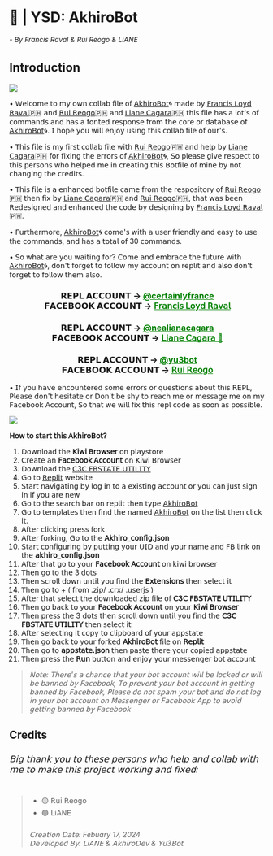 <h1>🤖 | YSD: AkhiroBot<sub><sub><sub><sub><h6>- By Francis Raval & Rui Reogo & LiANE</h6></sub></sub></sub>
Introduction</h1>

<img align="center" src="https://i.postimg.cc/J4StDcpg/lv-0-20240217160135-ezgif-com-video-to-gif-converter.gif"/>

• 𝖶𝖾𝗅𝖼𝗈𝗆𝖾 𝗍𝗈 𝗆𝗒 𝗈𝗐𝗇 𝖼𝗈𝗅𝗅𝖺𝖻 𝖿𝗂𝗅𝖾 𝗈𝖿 [𝖠𝗄𝗁𝗂𝗋𝗈𝖡𝗈𝗍](https://replit.com/@certainlyfrance/AkhiroBot)🌀 𝗆𝖺𝖽𝖾 𝖻𝗒 [𝖥𝗋𝖺𝗇𝖼𝗂𝗌 𝖫𝗈𝗒𝖽 𝖱𝖺𝗏𝖺𝗅](https://replit.com/@certainlyfrance)🇵🇭 𝖺𝗇𝖽 [𝖱𝗎𝗂 𝖱𝖾𝗈𝗀𝗈](https://replit.com/@yu3bot)🇵🇭 𝖺𝗇𝖽 [𝖫𝗂𝖺𝗇𝖾 𝖢𝖺𝗀𝖺𝗋𝖺](https://replit.com/@nealianacagara)🇵🇭 𝗍𝗁𝗂𝗌 𝖿𝗂𝗅𝖾 𝗁𝖺𝗌 𝖺 𝗅𝗈𝗍'𝗌 𝗈𝖿 𝖼𝗈𝗆𝗆𝖺𝗇𝖽𝗌 𝖺𝗇𝖽 𝗁𝖺𝗌 𝖺 𝖿𝗈𝗇𝗍𝖾𝖽 𝗋𝖾𝗌𝗉𝗈𝗇𝗌𝖾 𝖿𝗋𝗈𝗆 𝗍𝗁𝖾 𝖼𝗈𝗋𝖾 𝗈𝗋 𝖽𝖺𝗍𝖺𝖻𝖺𝗌𝖾 𝗈𝖿 [𝖠𝗄𝗁𝗂𝗋𝗈𝖡𝗈𝗍](https://replit.com/@certainlyfrance/AkhiroBot)🌀. 𝖨 𝗁𝗈𝗉𝖾 𝗒𝗈𝗎 𝗐𝗂𝗅𝗅 𝖾𝗇𝗃𝗈𝗒 𝗎𝗌𝗂𝗇𝗀 𝗍𝗁𝗂𝗌 𝖼𝗈𝗅𝗅𝖺𝖻 𝖿𝗂𝗅𝖾 𝗈𝖿 𝗈𝗎𝗋'𝗌.

• 𝖳𝗁𝗂𝗌 𝖿𝗂𝗅𝖾 𝗂𝗌 𝗆𝗒 𝖿𝗂𝗋𝗌𝗍 𝖼𝗈𝗅𝗅𝖺𝖻 𝖿𝗂𝗅𝖾 𝗐𝗂𝗍𝗁 [𝖱𝗎𝗂 𝖱𝖾𝗈𝗀𝗈](https://replit.com/@yu3bot)🇵🇭 𝖺𝗇𝖽 𝗁𝖾𝗅𝗉 𝖻𝗒 [𝖫𝗂𝖺𝗇𝖾 𝖢𝖺𝗀𝖺𝗋𝖺](https://replit.com/@nealianacagara)🇵🇭 𝖿𝗈𝗋 𝖿𝗂𝗑𝗂𝗇𝗀 𝗍𝗁𝖾 𝖾𝗋𝗋𝗈𝗋𝗌 𝗈𝖿 [𝖠𝗄𝗁𝗂𝗋𝗈𝖡𝗈𝗍](https://replit.com/@certainlyfrance/AkhiroBot)🌀, 𝖲𝗈 𝗉𝗅𝖾𝖺𝗌𝖾 𝗀𝗂𝗏𝖾 𝗋𝖾𝗌𝗉𝖾𝖼𝗍 𝗍𝗈 𝗍𝗁𝗂𝗌 𝗉𝖾𝗋𝗌𝗈𝗇𝗌 𝗐𝗁𝗈 𝗁𝖾𝗅𝗉𝖾𝖽 𝗆𝖾 𝗂𝗇 𝖼𝗋𝖾𝖺𝗍𝗂𝗇𝗀 𝗍𝗁𝗂𝗌 𝖡𝗈𝗍𝖿𝗂𝗅𝖾 𝗈𝖿 𝗆𝗂𝗇𝖾 𝖻𝗒 𝗇𝗈𝗍 𝖼𝗁𝖺𝗇𝗀𝗂𝗇𝗀 𝗍𝗁𝖾 𝖼𝗋𝖾𝖽𝗂𝗍𝗌.

• 𝖳𝗁𝗂𝗌 𝖿𝗂𝗅𝖾 𝗂𝗌 𝖺 𝖾𝗇𝗁𝖺𝗇𝖼𝖾𝖽 𝖻𝗈𝗍𝖿𝗂𝗅𝖾 𝖼𝖺𝗆𝖾 𝖿𝗋𝗈𝗆 𝗍𝗁𝖾 𝗋𝖾𝗌𝗉𝗈𝗌𝗂𝗍𝗈𝗋𝗒 𝗈𝖿 [𝖱𝗎𝗂 𝖱𝖾𝗈𝗀𝗈](https://replit.com/@yu3bot)🇵🇭 𝗍𝗁𝖾𝗇 𝖿𝗂𝗑 𝖻𝗒 [𝖫𝗂𝖺𝗇𝖾 𝖢𝖺𝗀𝖺𝗋𝖺](https://replit.com/@nealianacagara)🇵🇭 𝖺𝗇𝖽 [𝖱𝗎𝗂 𝖱𝖾𝗈𝗀𝗈](https://replit.com/@yu3bot)🇵🇭, 𝗍𝗁𝖺𝗍 𝗐𝖺𝗌 𝖻𝖾𝖾𝗇 𝖱𝖾𝖽𝖾𝗌𝗂𝗀𝗇𝖾𝖽 𝖺𝗇𝖽 𝖾𝗇𝗁𝖺𝗇𝖼𝖾𝖽 𝗍𝗁𝖾 𝖼𝗈𝖽𝖾 𝖻𝗒 𝖽𝖾𝗌𝗂𝗀𝗇𝗂𝗇𝗀 𝖻𝗒 [𝖥𝗋𝖺𝗇𝖼𝗂𝗌 𝖫𝗈𝗒𝖽 𝖱𝖺𝗏𝖺𝗅](https://replit.com/@certainlyfrancis)🇵🇭.

• 𝖥𝗎𝗋𝗍𝗁𝖾𝗋𝗆𝗈𝗋𝖾, [𝖠𝗄𝗁𝗂𝗋𝗈𝖡𝗈𝗍](https://replit.com/@certainlyfrance/AkhiroBot)🌀 𝖼𝗈𝗆𝖾'𝗌 𝗐𝗂𝗍𝗁 𝖺 𝗎𝗌𝖾𝗋 𝖿𝗋𝗂𝖾𝗇𝖽𝗅𝗒 𝖺𝗇𝖽 𝖾𝖺𝗌𝗒 𝗍𝗈 𝗎𝗌𝖾 𝗍𝗁𝖾 𝖼𝗈𝗆𝗆𝖺𝗇𝖽𝗌, 𝖺𝗇𝖽 𝗁𝖺𝗌 𝖺 𝗍𝗈𝗍𝖺𝗅 𝗈𝖿 30 𝖼𝗈𝗆𝗆𝖺𝗇𝖽𝗌.

• 𝖲𝗈 𝗐𝗁𝖺𝗍 𝖺𝗋𝖾 𝗒𝗈𝗎 𝗐𝖺𝗂𝗍𝗂𝗇𝗀 𝖿𝗈𝗋? 𝖢𝗈𝗆𝖾 𝖺𝗇𝖽 𝖾𝗆𝖻𝗋𝖺𝖼𝖾 𝗍𝗁𝖾 𝖿𝗎𝗍𝗎𝗋𝖾 𝗐𝗂𝗍𝗁 [𝖠𝗄𝗁𝗂𝗋𝗈𝖡𝗈𝗍](https://replit.com/@certainlyfrance/AkhiroBot)🌀, 𝖽𝗈𝗇'𝗍 𝖿𝗈𝗋𝗀𝖾𝗍 𝗍𝗈 𝖿𝗈𝗅𝗅𝗈𝗐 𝗆𝗒 𝖺𝖼𝖼𝗈𝗎𝗇𝗍 𝗈𝗇 𝗋𝖾𝗉𝗅𝗂𝗍 𝖺𝗇𝖽 𝖺𝗅𝗌𝗈 𝖽𝗈𝗇'𝗍 𝖿𝗈𝗋𝗀𝖾𝗍 𝗍𝗈 𝖿𝗈𝗅𝗅𝗈𝗐 𝗍𝗁𝖾𝗆 𝖺𝗅𝗌𝗈.

<div align="center">
      <h3>𝗥𝗘𝗣𝗟 𝗔𝗖𝗖𝗢𝗨𝗡𝗧 ->
      <a href="https://replit.com/@certainlyfrance" style="color: green;">@certainlyfrance</a>
        <br>
  𝗙𝗔𝗖𝗘𝗕𝗢𝗢𝗞 𝗔𝗖𝗖𝗢𝗨𝗡𝗧 ->
  <a href="https://www.facebook.com/61554222594723" style="color: green;">𝖥𝗋𝖺𝗇𝖼𝗂𝗌 𝖫𝗈𝗒𝖽 𝖱𝖺𝗏𝖺𝗅 </a></h3></div>

<div align="center">
    <h3>𝗥𝗘𝗣𝗟 𝗔𝗖𝗖𝗢𝗨𝗡𝗧 ->
    <a href="https://replit.com/@nealianacagara" style="color: green;">@nealianacagara</a>
      <br>
𝗙𝗔𝗖𝗘𝗕𝗢𝗢𝗞 𝗔𝗖𝗖𝗢𝗨𝗡𝗧 ->
<a href="https://www.facebook.com/nealiana.kaye.cagara" style="color: green;">𝖫𝗂𝖺𝗇𝖾 𝖢𝖺𝗀𝖺𝗋𝖺 🎀</a></h3></div>

<div align="center">
    <h3>𝗥𝗘𝗣𝗟 𝗔𝗖𝗖𝗢𝗨𝗡𝗧 ->
    <a href="https://replit.com/@yu3bot" style="color: green;">@yu3bot</a>
      <br>
𝗙𝗔𝗖𝗘𝗕𝗢𝗢𝗞 𝗔𝗖𝗖𝗢𝗨𝗡𝗧 ->
<a href="https://www.facebook.com/ruinaigel.reogo.5" style="color: green;">𝖱𝗎𝗂 𝖱𝖾𝗈𝗀𝗈</a></h3></div>

• 𝖨𝖿 𝗒𝗈𝗎 𝗁𝖺𝗏𝖾 𝖾𝗇𝖼𝗈𝗎𝗇𝗍𝖾𝗋𝖾𝖽 𝗌𝗈𝗆𝖾 𝖾𝗋𝗋𝗈𝗋𝗌 𝗈𝗋 𝗊𝗎𝖾𝗌𝗍𝗂𝗈𝗇𝗌 𝖺𝖻𝗈𝗎𝗍 𝗍𝗁𝗂𝗌 𝖱𝖤𝖯𝖫, 𝖯𝗅𝖾𝖺𝗌𝖾 𝖽𝗈𝗇'𝗍 𝗁𝖾𝗌𝗂𝗍𝖺𝗍𝖾 𝗈𝗋 𝖣𝗈𝗇'𝗍 𝖻𝖾 𝗌𝗁𝗒 𝗍𝗈 𝗋𝖾𝖺𝖼𝗁 𝗆𝖾 𝗈𝗋 𝗆𝖾𝗌𝗌𝖺𝗀𝖾 𝗆𝖾 𝗈𝗇 𝗆𝗒 𝖥𝖺𝖼𝖾𝖻𝗈𝗈𝗄 𝖠𝖼𝖼𝗈𝗎𝗇𝗍, 𝖲𝗈 𝗍𝗁𝖺𝗍 𝗐𝖾 𝗐𝗂𝗅𝗅 𝖿𝗂𝗑 𝗍𝗁𝗂𝗌 𝗋𝖾𝗉𝗅 𝖼𝗈𝖽𝖾 𝖺𝗌 𝗌𝗈𝗈𝗇 𝖺𝗌 𝗉𝗈𝗌𝗌𝗂𝖻𝗅𝖾.

<img align="center" src="https://i.postimg.cc/44B5yKFR/Screenshot-20231222-205143.png"/>

**𝖧𝗈𝗐 𝗍𝗈 𝗌𝗍𝖺𝗋𝗍 𝗍𝗁𝗂𝗌 𝖠𝗄𝗁𝗂𝗋𝗈𝖡𝗈𝗍?**

1. 𝖣𝗈𝗐𝗇𝗅𝗈𝖺𝖽 𝗍𝗁𝖾 **𝖪𝗂𝗐𝗂 𝖡𝗋𝗈𝗐𝗌𝖾𝗋** 𝗈𝗇 𝗉𝗅𝖺𝗒𝗌𝗍𝗈𝗋𝖾
2. 𝖢𝗋𝖾𝖺𝗍𝖾 𝖺𝗇 **𝖥𝖺𝖼𝖾𝖻𝗈𝗈𝗄 𝖠𝖼𝖼𝗈𝗎𝗇𝗍** 𝗈𝗇 𝖪𝗂𝗐𝗂 𝖡𝗋𝗈𝗐𝗌𝖾𝗋
3. 𝖣𝗈𝗐𝗇𝗅𝗈𝖺𝖽 𝗍𝗁𝖾 [𝖢3𝖢 𝖥𝖡𝖲𝖳𝖠𝖳𝖤 𝖴𝖳𝖨𝖫𝖨𝖳𝖸](https://github.com/c3cbot/c3c-fbstate/archive/refs/tags/1.4.zip?fbclid=IwAR1lDyEme-_LjO-SwxLFFTZKqHnD9u-SyhstBY8oYBMjc-jGQKdW7WRVd_E)
4. 𝖦𝗈 𝗍𝗈 [𝖱𝖾𝗉𝗅𝗂𝗍](https://replit.com/) 𝗐𝖾𝖻𝗌𝗂𝗍𝖾
5. 𝖲𝗍𝖺𝗋𝗍 𝗇𝖺𝗏𝗂𝗀𝖺𝗍𝗂𝗇𝗀 𝖻𝗒 𝗅𝗈𝗀 𝗂𝗇 𝗍𝗈 𝖺 𝖾𝗑𝗂𝗌𝗍𝗂𝗇𝗀 𝖺𝖼𝖼𝗈𝗎𝗇𝗍 𝗈𝗋 𝗒𝗈𝗎 𝖼𝖺𝗇 𝗃𝗎𝗌𝗍 𝗌𝗂𝗀𝗇 𝗂𝗇 𝗂𝖿 𝗒𝗈𝗎 𝖺𝗋𝖾 𝗇𝖾𝗐
6. 𝖦𝗈 𝗍𝗈 𝗍𝗁𝖾 𝗌𝖾𝖺𝗋𝖼𝗁 𝖻𝖺𝗋 𝗈𝗇 𝗋𝖾𝗉𝗅𝗂𝗍 𝗍𝗁𝖾𝗇 𝗍𝗒𝗉𝖾 [𝖠𝗄𝗁𝗂𝗋𝗈𝖡𝗈𝗍](https://replit.com/@certainlyfrance/AkhiroBot)
7. 𝖦𝗈 𝗍𝗈 𝗍𝖾𝗆𝗉𝗅𝖺𝗍𝖾𝗌 𝗍𝗁𝖾𝗇 𝖿𝗂𝗇𝖽 𝗍𝗁𝖾 𝗇𝖺𝗆𝖾𝖽 [𝖠𝗄𝗁𝗂𝗋𝗈𝖡𝗈𝗍](https://replit.com/@certainlyfrance/AkhiroBot) 𝗈𝗇 𝗍𝗁𝖾 𝗅𝗂𝗌𝗍 𝗍𝗁𝖾𝗇 𝖼𝗅𝗂𝖼𝗄 𝗂𝗍.
8. 𝖠𝖿𝗍𝖾𝗋 𝖼𝗅𝗂𝖼𝗄𝗂𝗇𝗀 𝗉𝗋𝖾𝗌𝗌 𝖿𝗈𝗋𝗄
9. 𝖠𝖿𝗍𝖾𝗋 𝖿𝗈𝗋𝗄𝗂𝗇𝗀, 𝖦𝗈 𝗍𝗈 𝗍𝗁𝖾 **𝖠𝗄𝗁𝗂𝗋𝗈_𝖼𝗈𝗇𝖿𝗂𝗀.𝗃𝗌𝗈𝗇**
10. 𝖲𝗍𝖺𝗋𝗍 𝖼𝗈𝗇𝖿𝗂𝗀𝗎𝗋𝗂𝗇𝗀 𝖻𝗒 𝗉𝗎𝗍𝗍𝗂𝗇𝗀 𝗒𝗈𝗎𝗋 𝖴𝖨𝖣 𝖺𝗇𝖽 𝗒𝗈𝗎𝗋 𝗇𝖺𝗆𝖾 𝖺𝗇𝖽 𝖥𝖡 𝗅𝗂𝗇𝗄 𝗈𝗇 𝗍𝗁𝖾 **𝖺𝗄𝗁𝗂𝗋𝗈_𝖼𝗈𝗇𝖿𝗂𝗀.𝗃𝗌𝗈𝗇**
11. 𝖠𝖿𝗍𝖾𝗋 𝗍𝗁𝖺𝗍 𝗀𝗈 𝗍𝗈 𝗒𝗈𝗎𝗋 **𝖥𝖺𝖼𝖾𝖻𝗈𝗈𝗄 𝖠𝖼𝖼𝗈𝗎𝗇𝗍** 𝗈𝗇 𝗄𝗂𝗐𝗂 𝖻𝗋𝗈𝗐𝗌𝖾𝗋
12. 𝖳𝗁𝖾𝗇 𝗀𝗈 𝗍𝗈 𝗍𝗁𝖾 3 𝖽𝗈𝗍𝗌
13. 𝖳𝗁𝖾𝗇 𝗌𝖼𝗋𝗈𝗅𝗅 𝖽𝗈𝗐𝗇 𝗎𝗇𝗍𝗂𝗅 𝗒𝗈𝗎 𝖿𝗂𝗇𝖽 𝗍𝗁𝖾 **𝖤𝗑𝗍𝖾𝗇𝗌𝗂𝗈𝗇𝗌** 𝗍𝗁𝖾𝗇 𝗌𝖾𝗅𝖾𝖼𝗍 𝗂𝗍
14. 𝖳𝗁𝖾𝗇 𝗀𝗈 𝗍𝗈 + ( 𝖿𝗋𝗈𝗆 .𝗓𝗂𝗉/ .𝖼𝗋𝗑/ .𝗎𝗌𝖾𝗋𝗃𝗌 )
15. 𝖠𝖿𝗍𝖾𝗋 𝗍𝗁𝖺𝗍 𝗌𝖾𝗅𝖾𝖼𝗍 𝗍𝗁𝖾 𝖽𝗈𝗐𝗇𝗅𝗈𝖺𝖽𝖾𝖽 𝗓𝗂𝗉 𝖿𝗂𝗅𝖾 𝗈𝖿 **𝖢3𝖢 𝖥𝖡𝖲𝖳𝖠𝖳𝖤 𝖴𝖳𝖨𝖫𝖨𝖳𝖸**
16. 𝖳𝗁𝖾𝗇 𝗀𝗈 𝖻𝖺𝖼𝗄 𝗍𝗈 𝗒𝗈𝗎𝗋 **𝖥𝖺𝖼𝖾𝖻𝗈𝗈𝗄 𝖠𝖼𝖼𝗈𝗎𝗇𝗍** 𝗈𝗇 𝗒𝗈𝗎𝗋 **𝖪𝗂𝗐𝗂 𝖡𝗋𝗈𝗐𝗌𝖾𝗋**
17. 𝖳𝗁𝖾𝗇 𝗉𝗋𝖾𝗌𝗌 𝗍𝗁𝖾 3 𝖽𝗈𝗍𝗌 𝗍𝗁𝖾𝗇 𝗌𝖼𝗋𝗈𝗅𝗅 𝖽𝗈𝗐𝗇 𝗎𝗇𝗍𝗂𝗅 𝗒𝗈𝗎 𝖿𝗂𝗇𝖽 𝗍𝗁𝖾 **𝖢3𝖢 𝖥𝖡𝖲𝖳𝖠𝖳𝖤 𝖴𝖳𝖨𝖫𝖨𝖳𝖸** 𝗍𝗁𝖾𝗇 𝗌𝖾𝗅𝖾𝖼𝗍 𝗂𝗍
18. 𝖠𝖿𝗍𝖾𝗋 𝗌𝖾𝗅𝖾𝖼𝗍𝗂𝗇𝗀 𝗂𝗍 𝖼𝗈𝗉𝗒 𝗍𝗈 𝖼𝗅𝗂𝗉𝖻𝗈𝖺𝗋𝖽 𝗈𝖿 𝗒𝗈𝗎𝗋 𝖺𝗉𝗉𝗌𝗍𝖺𝗍𝖾
19. 𝖳𝗁𝖾𝗇 𝗀𝗈 𝖻𝖺𝖼𝗄 𝗍𝗈 𝗒𝗈𝗎𝗋 𝖿𝗈𝗋𝗄𝖾𝖽 **𝖠𝗄𝗁𝗂𝗋𝗈𝖡𝗈𝗍** 𝖿𝗂𝗅𝖾 𝗈𝗇 **𝖱𝖾𝗉𝗅𝗂𝗍**
20. 𝖳𝗁𝖾𝗇 𝗀𝗈 𝗍𝗈 **𝖺𝗉𝗉𝗌𝗍𝖺𝗍𝖾.𝗃𝗌𝗈𝗇** 𝗍𝗁𝖾𝗇 𝗉𝖺𝗌𝗍𝖾 𝗍𝗁𝖾𝗋𝖾 𝗒𝗈𝗎𝗋 𝖼𝗈𝗉𝗂𝖾𝖽 𝖺𝗉𝗉𝗌𝗍𝖺𝗍𝖾
21. 𝖳𝗁𝖾𝗇 𝗉𝗋𝖾𝗌𝗌 𝗍𝗁𝖾 **𝖱𝗎𝗇** 𝖻𝗎𝗍𝗍𝗈𝗇 𝖺𝗇𝖽 𝖾𝗇𝗃𝗈𝗒 𝗒𝗈𝗎𝗋 𝗆𝖾𝗌𝗌𝖾𝗇𝗀𝖾𝗋 𝖻𝗈𝗍 𝖺𝖼𝖼𝗈𝗎𝗇𝗍

>*𝖭𝗈𝗍𝖾: 𝖳𝗁𝖾𝗋𝖾'𝗌 𝖺 𝖼𝗁𝖺𝗇𝖼𝖾 𝗍𝗁𝖺𝗍 𝗒𝗈𝗎𝗋 𝖻𝗈𝗍 𝖺𝖼𝖼𝗈𝗎𝗇𝗍 𝗐𝗂𝗅𝗅 𝖻𝖾 𝗅𝗈𝖼𝗄𝖾𝖽 𝗈𝗋 𝗐𝗂𝗅𝗅 𝖻𝖾 𝖻𝖺𝗇𝗇𝖾𝖽 𝖻𝗒 𝖥𝖺𝖼𝖾𝖻𝗈𝗈𝗄, 𝖳𝗈 𝗉𝗋𝖾𝗏𝖾𝗇𝗍 𝗒𝗈𝗎𝗋 𝖻𝗈𝗍 𝖺𝖼𝖼𝗈𝗎𝗇𝗍 𝗂𝗇 𝗀𝖾𝗍𝗍𝗂𝗇𝗀 𝖻𝖺𝗇𝗇𝖾𝖽 𝖻𝗒 𝖥𝖺𝖼𝖾𝖻𝗈𝗈𝗄, 𝖯𝗅𝖾𝖺𝗌𝖾 𝖽𝗈 𝗇𝗈𝗍 𝗌𝗉𝖺𝗆 𝗒𝗈𝗎𝗋 𝖻𝗈𝗍 𝖺𝗇𝖽 𝖽𝗈 𝗇𝗈𝗍 𝗅𝗈𝗀 𝗂𝗇 𝗒𝗈𝗎𝗋 𝖻𝗈𝗍 𝖺𝖼𝖼𝗈𝗎𝗇𝗍 𝗈𝗇 𝖬𝖾𝗌𝗌𝖾𝗇𝗀𝖾𝗋 𝗈𝗋 𝖥𝖺𝖼𝖾𝖻𝗈𝗈𝗄 𝖠𝗉𝗉 𝗍𝗈 𝖺𝗏𝗈𝗂𝖽 𝗀𝖾𝗍𝗍𝗂𝗇𝗀 𝖻𝖺𝗇𝗇𝖾𝖽 𝖻𝗒 𝖥𝖺𝖼𝖾𝖻𝗈𝗈𝗄*

<h2>Credits<sub><h6>𝖡𝗂𝗀 𝗍𝗁𝖺𝗇𝗄 𝗒𝗈𝗎 𝗍𝗈 𝗍𝗁𝖾𝗌𝖾 𝗉𝖾𝗋𝗌𝗈𝗇𝗌 𝗐𝗁𝗈 𝗁𝖾𝗅𝗉 𝖺𝗇𝖽 𝖼𝗈𝗅𝗅𝖺𝖻 𝗐𝗂𝗍𝗁 𝗆𝖾 𝗍𝗈 𝗆𝖺𝗄𝖾 𝗍𝗁𝗂𝗌 𝗉𝗋𝗈𝗃𝖾𝖼𝗍 𝗐𝗈𝗋𝗄𝗂𝗇𝗀 𝖺𝗇𝖽 𝖿𝗂𝗑𝖾𝖽:</h6></sub></h2>

> - 🟡 𝖱𝗎𝗂 𝖱𝖾𝗈𝗀𝗈
> - 🟢 𝖫𝗂𝖠𝖭𝖤
> <h6>𝖢𝗋𝖾𝖺𝗍𝗂𝗈𝗇 𝖣𝖺𝗍𝖾: Febuary 17, 2024<br>𝖣𝖾𝗏𝖾𝗅𝗈𝗉𝖾𝖽 𝖡𝗒: 𝖫𝗂𝖠𝖭𝖤 & 𝖠𝗄𝗁𝗂𝗋𝗈𝖣𝖾𝗏 & 𝖸𝗎3𝖡𝗈𝗍</h6>

